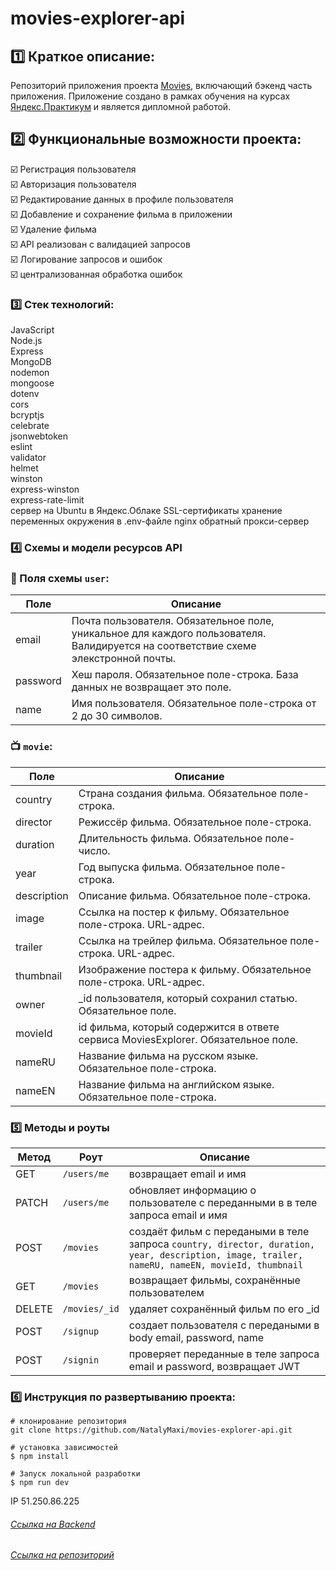 # movies-explorer-api

## :one: Краткое описание:

Репозиторий приложения проекта [Movies](https://github.com/NatalyMaxi/movies-explorer-frontend), включающий бэкенд часть приложения. Приложение создано в рамках обучения на курсах [Яндекс.Практикум](https://practicum.yandex.ru/) и является дипломной работой.

## :two: Функциональные возможности проекта:

:ballot_box_with_check: Регистрация пользователя  
 :ballot_box_with_check: Авторизация пользователя  
 :ballot_box_with_check: Редактирование данных в профиле пользователя   
 :ballot_box_with_check: Добавление и сохранение фильма в приложении  
 :ballot_box_with_check: Удаление фильма  
 :ballot_box_with_check: API реализован с валидацией запросов  
 :ballot_box_with_check: Логирование запросов и ошибок  
 :ballot_box_with_check: централизованная обработка ошибок  

### :three: Стек технологий:

JavaScript  
Node.js  
Express  
MongoDB  
nodemon  
mongoose  
dotenv  
cors  
bcryptjs  
celebrate  
jsonwebtoken  
eslint  
validator  
helmet  
winston  
express-winston  
express-rate-limit  
сервер на Ubuntu в Яндекс.Облаке
SSL-сертификаты
хранение переменных окружения в .env-файле
nginx обратный прокси-сервер

### :four: Схемы и модели ресурсов API

### :bust_in_silhouette: Поля схемы `user`:
Поле | Описание
-----|------------
email | Почта пользователя. Обязательное поле, уникальное для каждого пользователя. Валидируется на соответствие схеме элекстронной почты.
password | Хеш пароля. Обязательное поле-строка. База данных не возвращает это поле.
name | Имя пользователя. Обязательное поле-строка от 2 до 30 символов.
### :tv: `movie`:
Поле | Описание
-----|------------
country | Страна создания фильма. Обязательное поле-строка.
director | Режиссёр фильма. Обязательное поле-строка.
duration | Длительность фильма. Обязательное поле-число.
year | Год выпуска фильма. Обязательное поле-строка.
description | Описание фильма. Обязательное поле-строка.
image | Cсылка на постер к фильму. Обязательное поле-строка. URL-адрес.
trailer | Cсылка на трейлер фильма. Обязательное поле-строка. URL-адрес.
thumbnail | Изображение постера к фильму. Обязательное поле-строка. URL-адрес.
owner | _id пользователя, который сохранил статью. Обязательное поле.
movieId | id фильма, который содержится в ответе сервиса MoviesExplorer. Обязательное поле.
nameRU | Название фильма на русском языке. Обязательное поле-строка.
nameEN | Название фильма на английском языке. Обязательное поле-строка.

### :five: Методы и роуты
Метод | Роут | Описание
----- |------|---------
GET | `/users/me` | возвращает email и имя
PATCH | `/users/me` | обновляет информацию о пользователе с переданными в в теле запроса email и имя
POST | `/movies` | создаёт фильм с передаными  в теле запроса `country, director, duration, year, description, image, trailer, nameRU, nameEN, movieId, thumbnail`
GET | `/movies` | возвращает фильмы, сохранённые пользователем
DELETE | `/movies/_id` | удаляет сохранённый фильм по его _id
POST | `/signup` | создает пользователя с передаными  в body email, password, name
POST | `/signin` | проверяет переданные в теле запроса email и password, возвращает JWT

### :six: Инструкция по развертыванию проекта:

```
# клонирование репозитория
git clone https://github.com/NatalyMaxi/movies-explorer-api.git

# установка зависимостей
$ npm install

# Запуск локальной разработки 
$ npm run dev

```

IP 51.250.86.225 
###### [Ссылка на Backend](https://api.domainname.nataly.nomoredomains.icu)  
###### [Ссылка на репозиторий](https://github.com/NatalyMaxi/movies-explorer-api)
